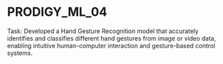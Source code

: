 # PRODIGY_ML_04

Task: Developed a Hand Gesture Recognition model that accurately identifies and classifies different hand gestures from image or video data, enabling intuitive human-computer interaction and gesture-based control systems.
